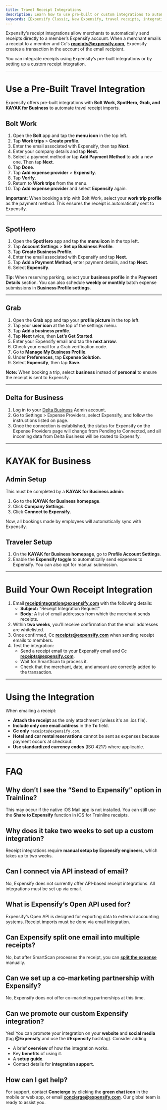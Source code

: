```yaml
---
title: Travel Receipt Integrations
description: Learn how to use pre-built or custom integrations to automatically track travel expenses in Expensify.
keywords: [Expensify Classic, New Expensify, travel receipts, integrations, Bolt Work, SpotHero, Grab, KAYAK, email receipts]
---
```



Expensify’s receipt integrations allow merchants to automatically send receipts directly to a member’s Expensify account. When a merchant emails a receipt to a member and Cc's **receipts@expensify.com**, Expensify creates a transaction in the account of the email recipient.

You can integrate receipts using Expensify’s pre-built integrations or by setting up a custom receipt integration.

---

# Use a Pre-Built Travel Integration

Expensify offers pre-built integrations with **Bolt Work, SpotHero, Grab, and KAYAK for Business** to automate travel receipt imports.

## Bolt Work

1. Open the **Bolt** app and tap the **menu icon** in the top left.
2. Tap **Work trips** > **Create profile**.
3. Enter the email associated with Expensify, then tap **Next**.
4. Enter your company details and tap **Next**.
5. Select a payment method or tap **Add Payment Method** to add a new one. Then tap **Next**.
6. Tap **Done**.
7. Tap **Add expense provider** > **Expensify**.
8. Tap **Verify**.
9. Return to **Work trips** from the menu.
10. Tap **Add expense provider** and select **Expensify** again.

**Important:** When booking a trip with Bolt Work, select your **work trip profile** as the payment method. This ensures the receipt is automatically sent to Expensify.

---

## SpotHero

1. Open the **SpotHero** app and tap the **menu icon** in the top left.
2. Tap **Account Settings** > **Set up Business Profile**.
3. Tap **Create Business Profile**.
4. Enter the email associated with Expensify and tap **Next**.
5. Tap **Add a Payment Method**, enter payment details, and tap **Next**.
6. Select **Expensify**.

**Tip:** When reserving parking, select your **business profile** in the **Payment Details** section. You can also schedule **weekly or monthly** batch expense submissions in **Business Profile settings**.

---

## Grab

1. Open the **Grab** app and tap your **profile picture** in the top left.
2. Tap your **user icon** at the top of the settings menu.
3. Tap **Add a business profile**.
4. Tap **Next** twice, then **Let’s Get Started**.
5. Enter your Expensify email and tap the **next arrow**.
6. Check your email for a Grab verification code.
7. Go to **Manage My Business Profile**.
8. Under **Preferences**, tap **Expense Solution**.
9. Select **Expensify**, then tap **Save**.

**Note:** When booking a trip, select **business** instead of **personal** to ensure the receipt is sent to Expensify.

---

## Delta for Business

1. Log in to your [Delta Business](https://businessmanagement.delta.com/agentlogin.html) Admin account.
2. Go to Settings > Expense Providers, select Expensify, and follow the instructions listed on page.
3. Once the connection is established, the status for Expensify on the Expense Providers page will change from Pending to Connected, and all incoming data from Delta Business will be routed to Expensify.  

---

# KAYAK for Business

## Admin Setup  
This must be completed by a **KAYAK for Business admin**:

1. Go to the **KAYAK for Business homepage**.
2. Click **Company Settings**.
3. Click **Connect to Expensify**.

Now, all bookings made by employees will automatically sync with Expensify.

## Traveler Setup  

1. On the **KAYAK for Business homepage**, go to **Profile Account Settings**.
2. Enable the **Expensify toggle** to automatically send expenses to Expensify. You can also opt for manual submission.

---

# Build Your Own Receipt Integration  

1. Email **receiptintegration@expensify.com** with the following details:
   - **Subject:** "Receipt Integration Request"
   - **Body:** A list of email addresses from which the merchant sends receipts.
2. Within **two weeks**, you'll receive confirmation that the email addresses are whitelisted.
3. Once confirmed, Cc **receipts@expensify.com** when sending receipt emails to members.
4. Test the integration:
   - Send a receipt email to your Expensify email and Cc **receipts@expensify.com**.
   - Wait for SmartScan to process it.
   - Check that the merchant, date, and amount are correctly added to the transaction.

---

# Using the Integration  

When emailing a receipt:

- **Attach the receipt** as the only attachment (unless it's an .ics file).
- **Include only one email address** in the **To** field.
- **Cc only** `receipts@expensify.com`.
- **Hotel and car rental reservations** cannot be sent as expenses because payment occurs at checkout.
- **Use standardized currency codes** (ISO 4217) where applicable.

---

# FAQ  

## Why don’t I see the “Send to Expensify” option in Trainline?  

This may occur if the native iOS Mail app is not installed. You can still use the **Share to Expensify** function in iOS for Trainline receipts.

## Why does it take two weeks to set up a custom integration?  

Receipt integrations require **manual setup by Expensify engineers**, which takes up to two weeks.

## Can I connect via API instead of email?  

No, Expensify does not currently offer API-based receipt integrations. All integrations must be set up via email.

## What is Expensify’s Open API used for?  

Expensify’s Open API is designed for exporting data to external accounting systems. Receipt imports must be done via email integration.

## Can Expensify split one email into multiple receipts?  

No, but after SmartScan processes the receipt, you can **[split the expense](https://help.expensify.com/articles/expensify-classic/expenses/Split-an-expense)** manually.

## Can we set up a co-marketing partnership with Expensify?  

No, Expensify does not offer co-marketing partnerships at this time.

## Can we promote our custom Expensify integration?  

Yes! You can promote your integration on your **website** and **social media** (tag **@Expensify** and use the **#Expensify** hashtag). Consider adding:
- A brief **overview** of how the integration works.
- Key **benefits** of using it.
- A **setup guide**.
- Contact details for **integration support**.

## How can I get help?  

For support, contact **Concierge** by clicking the **green chat icon** in the mobile or web app, or email **concierge@expensify.com**. Our global team is ready to assist you.

